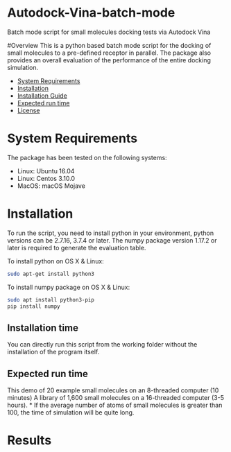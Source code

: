 # Autodock-Vina-batch-mode
Batch mode script for small molecules docking tests via Autodock Vina

#Overview
This is a python based batch mode script for the docking of small molecules to a pre-defined receptor in parallel. The package also provides an overall evaluation of the performance of the entire docking simulation.

- [System Requirements](#System-requirements)
- [Installation](#installation)
- [Installation Guide](#Installation-Guide)
- [Expected run time](#Expected-run-time)
- [License](#license)

# System Requirements
The package has been tested on the following systems:

- Linux:  Ubuntu 16.04  
- Linux:  Centos 3.10.0
- MacOS:  macOS Mojave

# Installation
To run the script, you need to install python in your environment, python versions can be 2.7.16, 3.7.4 or later. The numpy package version 1.17.2 or later is required to generate the evaluation table.

To install python on OS X & Linux:

```sh
sudo apt-get install python3
```

To install numpy package on OS X & Linux:

```sh
sudo apt install python3-pip
pip install numpy
```
## Installation time
You can directly run this script from the working folder without the installation of the program itself.

## Expected run time
This demo of 20 example small molecules on an 8-threaded computer (10 minutes)
A library of 1,600 small molecules on a 16-threaded computer (3-5 hours).
\* If the average number of atoms of small molecules is greater than 100, the time of simulation will be quite long.

# Results